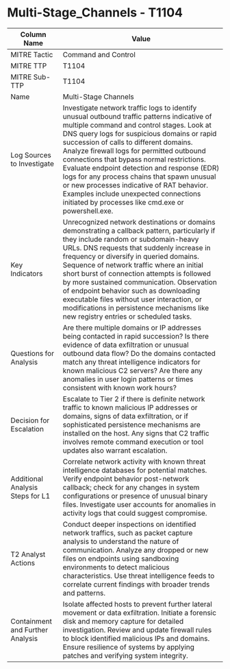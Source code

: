 # Multi-Stage_Channels - T1104

| Column Name | Value |
|-------------|-------|
| MITRE Tactic | Command and Control |
| MITRE TTP | T1104 |
| MITRE Sub-TTP | T1104 |
| Name | Multi-Stage Channels |
| Log Sources to Investigate | Investigate network traffic logs to identify unusual outbound traffic patterns indicative of multiple command and control stages. Look at DNS query logs for suspicious domains or rapid succession of calls to different domains. Analyze firewall logs for permitted outbound connections that bypass normal restrictions. Evaluate endpoint detection and response (EDR) logs for any process chains that spawn unusual or new processes indicative of RAT behavior. Examples include unexpected connections initiated by processes like cmd.exe or powershell.exe. |
| Key Indicators | Unrecognized network destinations or domains demonstrating a callback pattern, particularly if they include random or subdomain-heavy URLs. DNS requests that suddenly increase in frequency or diversify in queried domains. Sequence of network traffic where an initial short burst of connection attempts is followed by more sustained communication. Observation of endpoint behavior such as downloading executable files without user interaction, or modifications in persistence mechanisms like new registry entries or scheduled tasks. |
| Questions for Analysis | Are there multiple domains or IP addresses being contacted in rapid succession? Is there evidence of data exfiltration or unusual outbound data flow? Do the domains contacted match any threat intelligence indicators for known malicious C2 servers? Are there any anomalies in user login patterns or times consistent with known work hours? |
| Decision for Escalation | Escalate to Tier 2 if there is definite network traffic to known malicious IP addresses or domains, signs of data exfiltration, or if sophisticated persistence mechanisms are installed on the host. Any signs that C2 traffic involves remote command execution or tool updates also warrant escalation. |
| Additional Analysis Steps for L1 | Correlate network activity with known threat intelligence databases for potential matches. Verify endpoint behavior post-network callback; check for any changes in system configurations or presence of unusual binary files. Investigate user accounts for anomalies in activity logs that could suggest compromise. |
| T2 Analyst Actions | Conduct deeper inspections on identified network traffics, such as packet capture analysis to understand the nature of communication. Analyze any dropped or new files on endpoints using sandboxing environments to detect malicious characteristics. Use threat intelligence feeds to correlate current findings with broader trends and patterns. |
| Containment and Further Analysis | Isolate affected hosts to prevent further lateral movement or data exfiltration. Initiate a forensic disk and memory capture for detailed investigation. Review and update firewall rules to block identified malicious IPs and domains. Ensure resilience of systems by applying patches and verifying system integrity. |
